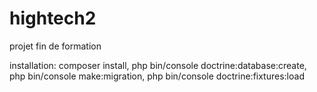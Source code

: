 # hightech2

projet fin de formation

installation:
composer install,
php bin/console doctrine:database:create,
php bin/console make:migration,
php bin/console doctrine:fixtures:load
